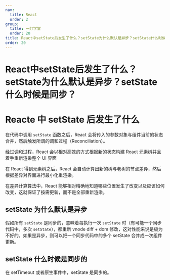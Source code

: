 ```yaml
---
nav:
  title: React
  order: 2
group:
  title: 一灯学堂
  order: 20
title: React中setState后发生了什么？setState为什么默认是异步？setState什么时候是同步？
order: 20
---
```


# React中setState后发生了什么？setState为什么默认是异步？setState什么时候是同步？

# Reacte 中 setState 后发生了什么

在代码中调用 `setState` 函数之后，React 会将传入的参数对象与组件当前的状态合并，然后触发所谓的调和过程（Reconciliation）。

经过调和过程，React 会以相对高效的方式根据新的状态构建 React 元素树并且着手重新渲染整个 UI 界面

在 React 得到元素树之后，React 会自动计算出新的树与老树的节点差异，然后根据差异对界面进行最小化重渲染。

在差异计算算法中，React 能够相对精确地知道哪些位置发生了改变以及应该如何改变，这就保证了按需更新，而不是全部重新渲染。

## setState 为什么默认是异步

假如所有 `setState` 是同步的，意味着每执行一次 `setState` 时（有可能一个同步代码中，多次 `setState`），都重新 vnode diff + dom 修改，这对性能来说是极为不好的。如果是异步，则可以把一个同步代码中的多个 setState 合并成一次组件更新。

## setState 什么时候是同步的

在 setTimeout 或者原生事件中，setState 是同步的。

